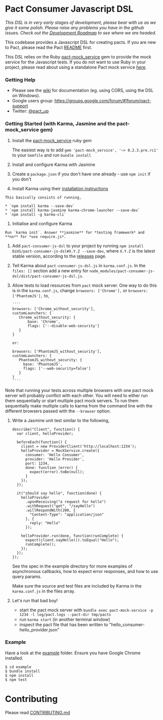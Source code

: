 # Pact Consumer Javascript DSL

_This DSL is in very early stages of development, please bear with us as we give it some polish. Please raise any problems you have in the github issues. Check out the [Development Roadmap](/ROADMAP.md) to see where we are headed._

This codebase provides a Javascript DSL for creating pacts. If you are new to Pact, please read the Pact [README](pact-readme) first.

This DSL relies on the Ruby [pact-mock_service][pact-mock-service] gem to provide the mock service for the Javascript tests. If you do not want to use Ruby in your project, please read about using a standalone Pact mock service [here][pact-mock-service-without-ruby].

### Getting Help

* Please see the [wiki](https://github.com/DiUS/pact-consumer-js-dsl/wiki) for documentation (eg. using CORS, using the DSL on Windows).
* Google users group: https://groups.google.com/forum/#!forum/pact-support
* Twitter: [@pact_up](https://twitter.com/pact_up)

### Getting Started (with Karma, Jasmine and the pact-mock_service gem)

1. Install the [pact-mock_service](https://github.com/bethesque/pact-mock_service) ruby gem

   The easiest way is to add `gem 'pact-mock_service', '~> 0.2.3.pre.rc1'` to your `Gemfile` and run `bundle install`

1. Install and configure Karma with Jasmine

  1. Create a `package.json` if you don't have one already - use `npm init` if you don't

  1. Install Karma using their [installation instructions](http://karma-runner.github.io/0.12/intro/installation.html)

    This basically consists of running,

    * `npm install karma --save-dev`
    * `npm install karma-jasmine karma-chrome-launcher --save-dev`
    * `npm install -g karma-cli`

  1. Initialise and configure Karma

    Run `karma init`. Answer **jasmine** for *testing framework* and **no** for *use require.js*.

  1. Add `pact-consumer-js-dsl` to your project by running `npm install DiUS/pact-consumer-js-dsl#X.Y.Z --save-dev`, where `X.Y.Z` is the latest stable version, according to the [releases][releases] page.

  1. Tell Karma about `pact-consumer-js-dsl.js` in `karma.conf.js`. In the `files: []` section add a new entry for `node_modules/pact-consumer-js-dsl/dist/pact-consumer-js-dsl.js`.

  1. Allow tests to load resources from `pact` mock server. One way to do this is in the `karma.conf.js`, change `browsers: ['Chrome'],` or `browsers: ['PhantomJS'],` to,

         ````
         browsers: ['Chrome_without_security'],
         customLaunchers: {
            Chrome_without_security: {
                base: 'Chrome',
                flags: ['--disable-web-security']
            }
         }
         
         or:
         
         browsers: ['PhantomJS_without_security'],
         customLaunchers: {
            PhantomJS_without_security: {
              base: 'PhantomJS',
              flags: ['--web-security=false']
            }
         }
         ````         

   Note that running your tests across multiple browsers with one pact mock server will probably conflict with each other. You will need to either run them sequentially or start multiple pact mock servers. To run them sequentially make multiple calls to karma from the command line with the different browsers passed with the `--browser` option.

1. Write a Jasmine unit test similar to the following,

    ```
    describe("Client", function() {
      var client, helloProvider;

      beforeEach(function() {
        client = new ProviderClient('http://localhost:1234');
        helloProvider = MockService.create({
          consumer: 'Hello Consumer',
          provider: 'Hello Provider',
          port: 1234,
          done: function (error) {
            expect(error).toBe(null);
          }
        });
      });

      it("should say hello", function(done) {
        helloProvider
          .uponReceiving("a request for hello")
          .withRequest("get", "/sayHello")
          .willRespondWith(200, {
            "Content-Type": "application/json"
          }, {
            reply: "Hello"
          });

        helloProvider.run(done, function(runComplete) {
          expect(client.sayHello()).toEqual("Hello");
          runComplete();
        });
      });
    });
    ```

    See the spec in the example directory for more examples of asynchronous callbacks, how to expect error responses, and how to use query params.

    Make sure the source and test files are included by Karma in the `karma.conf.js` in the files array.

1. Let's run that bad boy!

   * start the pact mock server with `bundle exec pact-mock-service -p 1234 -l log/pact.logs --pact-dir tmp/pacts`
   * run `karma start` (in another terminal window)
   * inspect the pact file that has been written to "hello_consumer-hello_provider.json"

### Example

Have a look at the [example](/example) folder. Ensure you have Google Chrome installed.

    $ cd example
    $ bundle install
    $ npm install
    $ npm test

# Contributing

Please read [CONTRIBUTING.md](/CONTRIBUTING.md)

[pact-readme]: https://github.com/realestate-com-au/pact
[releases]: https://github.com/DiUS/pact-consumer-js-dsl/releases
[pact-mock-service]: https://github.com/bethesque/pact-mock_service
[pact-mock-service-without-ruby]: https://github.com/DiUS/pact-consumer-js-dsl/wiki/Using-the-Pact-Mock-Service-without-Ruby
